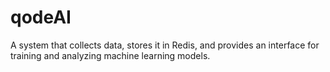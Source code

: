 # qodeAI
A system that collects data, stores it in Redis, and provides an interface for training and analyzing machine learning models.
